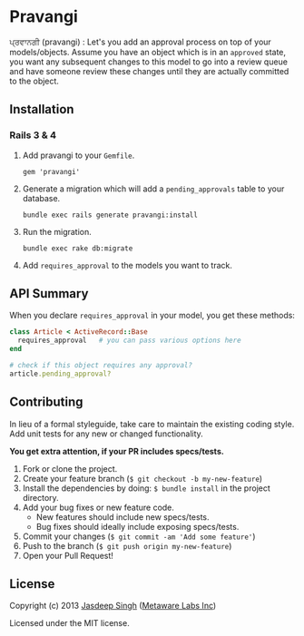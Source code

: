 # Pravangi

ਪ੍ਰਵਾਨਗੀ (pravangi) : Let's you add an approval process on top of your models/objects. Assume you have an object which is in an `approved` state, you want any subsequent changes to this model to go into a review queue and have someone review these changes until they are actually committed to the object.

## Installation

### Rails 3 & 4

1. Add pravangi to your `Gemfile`.

    `gem 'pravangi'`

2. Generate a migration which will add a `pending_approvals` table to your database.

    `bundle exec rails generate pravangi:install`

3. Run the migration.

    `bundle exec rake db:migrate`

4. Add `requires_approval` to the models you want to track.

## API Summary

When you declare `requires_approval` in your model, you get these methods:

```ruby
class Article < ActiveRecord::Base
  requires_approval   # you can pass various options here
end

# check if this object requires any approval?
article.pending_approval?
```

## Contributing
In lieu of a formal styleguide, take care to maintain the existing coding style. Add unit tests for any new or changed functionality.

**You get extra attention, if your PR includes specs/tests.**

1. Fork or clone the project.
2. Create your feature branch (`$ git checkout -b my-new-feature`)
3. Install the dependencies by doing: `$ bundle install` in the project directory.
4. Add your bug fixes or new feature code.
    - New features should include new specs/tests. 
    - Bug fixes should ideally include exposing specs/tests.
5. Commit your changes (`$ git commit -am 'Add some feature'`)
6. Push to the branch (`$ git push origin my-new-feature`)
7. Open your Pull Request!


## License
Copyright (c) 2013 [Jasdeep Singh](http://jasdeep.ca) ([Metaware Labs Inc](http://metawarelabs.com/))

Licensed under the MIT license.